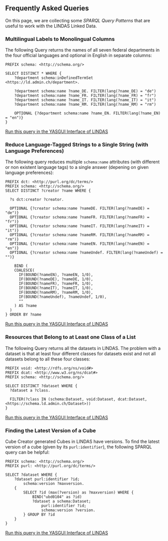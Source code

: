 ## Frequently Asked Queries

On this page, we are collecting some *SPARQL Query Patterns* that are useful to work with the LINDAS Linked Data.

### Multilingual Labels to Monolingual Columns

The following Query returns the names of all seven federal departments in the four official languages and optional in English in separate columns:

```sparql
PREFIX schema: <http://schema.org/>

SELECT DISTINCT * WHERE {
    ?department schema:inDefinedTermSet <https://ld.admin.ch/department>.

    ?department schema:name ?name_DE. FILTER(lang(?name_DE) = "de")
    ?department schema:name ?name_FR. FILTER(lang(?name_FR) = "fr")
    ?department schema:name ?name_IT. FILTER(lang(?name_IT) = "it")
    ?department schema:name ?name_RM. FILTER(lang(?name_RM) = "rm")
    
    OPTIONAL {?department schema:name ?name_EN. FILTER(lang(?name_EN) = "en")}
}
```
[Run this query in the YASGUI Interface of LINDAS](https://ld.admin.ch/sparql/#query=PREFIX%20schema%3A%20%3Chttp%3A%2F%2Fschema.org%2F%3E%0A%0ASELECT%20DISTINCT%20*%20WHERE%20%7B%0A%20%20%20%20%3Fdepartment%20schema%3AinDefinedTermSet%20%3Chttps%3A%2F%2Fld.admin.ch%2Fdepartment%3E.%0A%0A%20%20%20%20%3Fdepartment%20schema%3Aname%20%3Fname_DE.%20FILTER(lang(%3Fname_DE)%20%3D%20%22de%22)%0A%20%20%20%20%3Fdepartment%20schema%3Aname%20%3Fname_FR.%20FILTER(lang(%3Fname_FR)%20%3D%20%22fr%22)%0A%20%20%20%20%3Fdepartment%20schema%3Aname%20%3Fname_IT.%20FILTER(lang(%3Fname_IT)%20%3D%20%22it%22)%0A%20%20%20%20%3Fdepartment%20schema%3Aname%20%3Fname_RM.%20FILTER(lang(%3Fname_RM)%20%3D%20%22rm%22)%0A%20%20%09%0A%20%20%09OPTIONAL%20%7B%3Fdepartment%20schema%3Aname%20%3Fname_EN.%20FILTER(lang(%3Fname_EN)%20%3D%20%22en%22)%7D%0A%7D&endpoint=https%3A%2F%2Fld.admin.ch%2Fquery&requestMethod=POST&tabTitle=Query%201&headers=%7B%7D&contentTypeConstruct=text%2Fturtle&contentTypeSelect=application%2Fsparql-results%2Bjson&outputFormat=table)

### Reduce Language-Tagged Strings to a Single String (with Language Preferences)

The following query reduces multiple `schema:name` attributes (with different or non existent language tags) to a single answer (depening on given language preferences):

```sparql
PREFIX dct: <http://purl.org/dc/terms/>
PREFIX schema: <http://schema.org/>
SELECT DISTINCT ?creator ?name WHERE {

  ?s dct:creator ?creator.
  
  OPTIONAL {?creator schema:name ?nameDE. FILTER(lang(?nameDE) = "de")}
  OPTIONAL {?creator schema:name ?nameFR. FILTER(lang(?nameFR) = "fr")}
  OPTIONAL {?creator schema:name ?nameIT. FILTER(lang(?nameIT) = "it")}
  OPTIONAL {?creator schema:name ?nameRM. FILTER(lang(?nameRM) = "rm")}
  OPTIONAL {?creator schema:name ?nameEN. FILTER(lang(?nameEN) = "en")}
  OPTIONAL {?creator schema:name ?nameUndef. FILTER(lang(?nameUndef) = "")}
  
    BIND (
    COALESCE(
      IF(BOUND(?nameEN), ?nameEN, 1/0),
      IF(BOUND(?nameDE), ?nameDE, 1/0),
      IF(BOUND(?nameFR), ?nameFR, 1/0),
      IF(BOUND(?nameIT), ?nameIT, 1/0),
      IF(BOUND(?nameRM), ?nameRM, 1/0),
      IF(BOUND(?nameUndef), ?nameUndef, 1/0),
      ""
    ) AS ?name
  )
} ORDER BY ?name
```
[Run this query in the YASGUI Interface of LINDAS](https://ld.admin.ch/sparql/#query=PREFIX%20dct%3A%20%3Chttp%3A%2F%2Fpurl.org%2Fdc%2Fterms%2F%3E%0APREFIX%20schema%3A%20%3Chttp%3A%2F%2Fschema.org%2F%3E%0ASELECT%20DISTINCT%20%3Fcreator%20%3Fname%20WHERE%20%7B%0A%0A%20%20%3Fs%20dct%3Acreator%20%3Fcreator.%0A%20%20%0A%20%20OPTIONAL%20%7B%3Fcreator%20schema%3Aname%20%3FnameDE.%20FILTER(lang(%3FnameDE)%20%3D%20%22de%22)%7D%0A%20%20OPTIONAL%20%7B%3Fcreator%20schema%3Aname%20%3FnameFR.%20FILTER(lang(%3FnameFR)%20%3D%20%22fr%22)%7D%0A%20%20OPTIONAL%20%7B%3Fcreator%20schema%3Aname%20%3FnameIT.%20FILTER(lang(%3FnameIT)%20%3D%20%22it%22)%7D%0A%20%20OPTIONAL%20%7B%3Fcreator%20schema%3Aname%20%3FnameRM.%20FILTER(lang(%3FnameRM)%20%3D%20%22rm%22)%7D%0A%20%20OPTIONAL%20%7B%3Fcreator%20schema%3Aname%20%3FnameEN.%20FILTER(lang(%3FnameEN)%20%3D%20%22en%22)%7D%0A%20%20OPTIONAL%20%7B%3Fcreator%20schema%3Aname%20%3FnameUndef.%20FILTER(lang(%3FnameUndef)%20%3D%20%22%22)%7D%0A%20%20%0A%20%20%20%20BIND%20(%0A%20%20%20%20COALESCE(%0A%20%20%20%20%20%20IF(BOUND(%3FnameEN)%2C%20%3FnameEN%2C%201%2F0)%2C%0A%20%20%20%20%20%20IF(BOUND(%3FnameDE)%2C%20%3FnameDE%2C%201%2F0)%2C%0A%20%20%20%20%20%20IF(BOUND(%3FnameFR)%2C%20%3FnameFR%2C%201%2F0)%2C%0A%20%20%20%20%20%20IF(BOUND(%3FnameIT)%2C%20%3FnameIT%2C%201%2F0)%2C%0A%20%20%20%20%20%20IF(BOUND(%3FnameRM)%2C%20%3FnameRM%2C%201%2F0)%2C%0A%20%20%20%20%20%20IF(BOUND(%3FnameUndef)%2C%20%3FnameUndef%2C%201%2F0)%2C%0A%20%20%20%20%20%20%22%22%0A%20%20%20%20)%20AS%20%3Fname%0A%20%20)%0A%7D%20ORDER%20BY%20%3Fname&endpoint=https%3A%2F%2Fld.admin.ch%2Fquery&requestMethod=POST&tabTitle=Query%201&headers=%7B%7D&contentTypeConstruct=application%2Fn-triples%2C*%2F*%3Bq%3D0.9&contentTypeSelect=application%2Fsparql-results%2Bjson%2C*%2F*%3Bq%3D0.9&outputFormat=table)

### Resources that Belong to at Least one Class of a List

The following Query returns all the datasets in LINDAS. The problem with a dataset is that at least four different classes for datasets exist and not all datasets belong to all these four classes:

```sparql
PREFIX void: <http://rdfs.org/ns/void#>
PREFIX dcat: <http://www.w3.org/ns/dcat#>
PREFIX schema: <http://schema.org/>

SELECT DISTINCT ?dataset WHERE {
  ?dataset a ?class.
  
  FILTER(?class IN (schema:Dataset, void:Dataset, dcat:Dataset, <https://schema.ld.admin.ch/Dataset>))
}
```
[Run this query in the YASGUI Interface of LINDAS](https://ld.admin.ch/sparql/#query=PREFIX%20void%3A%20%3Chttp%3A%2F%2Frdfs.org%2Fns%2Fvoid%23%3E%0APREFIX%20dcat%3A%20%3Chttp%3A%2F%2Fwww.w3.org%2Fns%2Fdcat%23%3E%0APREFIX%20schema%3A%20%3Chttp%3A%2F%2Fschema.org%2F%3E%0A%0ASELECT%20DISTINCT%20%3Fdataset%20WHERE%20%7B%0A%20%20%3Fdataset%20a%20%3Fclass.%0A%20%20%0A%20%20FILTER(%3Fclass%20IN%20(schema%3ADataset%2C%20void%3ADataset%2C%20dcat%3ADataset%2C%20%3Chttps%3A%2F%2Fschema.ld.admin.ch%2FDataset%3E))%0A%7D&endpoint=https%3A%2F%2Fld.admin.ch%2Fquery&requestMethod=POST&tabTitle=Query%202&headers=%7B%7D&contentTypeConstruct=application%2Fn-triples%2C*%2F*%3Bq%3D0.9&contentTypeSelect=application%2Fsparql-results%2Bjson%2C*%2F*%3Bq%3D0.9&outputFormat=table)


### Finding the Latest Version of a Cube

Cube Creator generated Cubes in LINDAS have versions. To find the latest version of a cube (given by its `purl:identifier`), the following SPARQL query can be helpful:

```sparql
PREFIX schema: <http://schema.org/>
PREFIX purl: <http://purl.org/dc/terms/>

SELECT ?dataset WHERE {
    ?dataset purl:identifier ?id;
        schema:version ?maxversion.
    {
        SELECT ?id (max(?version) as ?maxversion) WHERE {
            BIND("ubd0104" as ?id)
            ?dataset a schema:Dataset;
                purl:identifier ?id;
                schema:version ?version.
        } GROUP BY ?id
    }
}
```

[Run this query in the YASGUI Interface of LINDAS](https://ld.admin.ch/sparql/#query=PREFIX%20schema%3A%20%3Chttp%3A%2F%2Fschema.org%2F%3E%0APREFIX%20purl%3A%20%3Chttp%3A%2F%2Fpurl.org%2Fdc%2Fterms%2F%3E%0A%0ASELECT%20%3Fdataset%20WHERE%20%7B%0A%20%20%20%20%3Fdataset%20purl%3Aidentifier%20%3Fid%3B%0A%20%20%20%20%20%20%20%20schema%3Aversion%20%3Fmaxversion.%0A%20%20%20%20%7B%0A%20%20%20%20%20%20%20%20SELECT%20%3Fid%20(max(%3Fversion)%20as%20%3Fmaxversion)%20WHERE%20%7B%0A%20%20%20%20%20%20%20%20%20%20%20%20BIND(%22ubd0104%22%20as%20%3Fid)%0A%20%20%20%20%20%20%20%20%20%20%20%20%3Fdataset%20a%20schema%3ADataset%3B%0A%20%20%20%20%20%20%20%20%20%20%20%20%20%20%20%20purl%3Aidentifier%20%3Fid%3B%0A%20%20%20%20%20%20%20%20%20%20%20%20%20%20%20%20schema%3Aversion%20%3Fversion.%0A%20%20%20%20%20%20%20%20%7D%20GROUP%20BY%20%3Fid%0A%20%20%20%20%7D%0A%7D&endpoint=https%3A%2F%2Fld.admin.ch%2Fquery&requestMethod=POST&tabTitle=Query%202&headers=%7B%7D&contentTypeConstruct=application%2Fn-triples%2C*%2F*%3Bq%3D0.9&contentTypeSelect=application%2Fsparql-results%2Bjson%2C*%2F*%3Bq%3D0.9&outputFormat=table)